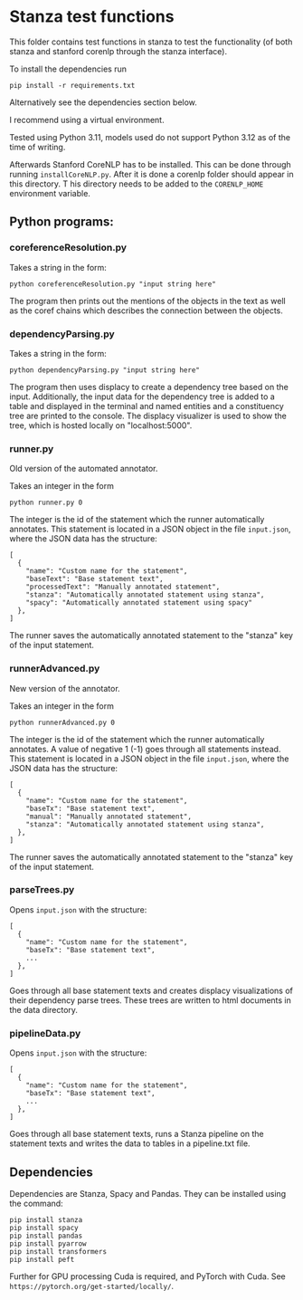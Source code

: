 # Stanza test functions

This folder contains test functions in stanza to test the functionality 
(of both stanza and stanford corenlp through the stanza interface).

To install the dependencies run

`pip install -r requirements.txt`

Alternatively see the dependencies section below.

I recommend using a virtual environment.

Tested using Python 3.11, models used do not support Python 3.12 as of the time of writing.

Afterwards Stanford CoreNLP has to be installed. 
This can be done through running `installCoreNLP.py`.
After it is done a corenlp folder should appear in this directory. T
his directory needs to be added to the `CORENLP_HOME` environment variable.

## Python programs:

### coreferenceResolution.py
Takes a string in the form:

`python coreferenceResolution.py "input string here"`

The program then prints out the mentions of the objects in the text as well as the coref chains 
which describes the connection between the objects.

### dependencyParsing.py
Takes a string in the form:

`python dependencyParsing.py "input string here"`

The program then uses displacy to create a dependency tree based on the input.
Additionally, the input data for the dependency tree is added to a table 
and displayed in the terminal and named entities and a constituency tree are 
printed to the console.
The displacy visualizer is used to show the tree, which is hosted locally on "localhost:5000".

### runner.py

Old version of the automated annotator.

Takes an integer in the form

`python runner.py 0`

The integer is the id of the statement which the runner automatically annotates. 
This statement is located in a JSON object in the file 
`input.json`, where the JSON data has the structure:

```
[
  {
    "name": "Custom name for the statement",
    "baseText": "Base statement text",
    "processedText": "Manually annotated statement",
    "stanza": "Automatically annotated statement using stanza",
    "spacy": "Automatically annotated statement using spacy"
  },
]
```

The runner saves the automatically annotated statement to the "stanza" key of the input statement.

### runnerAdvanced.py

New version of the annotator.

Takes an integer in the form

`python runnerAdvanced.py 0`

The integer is the id of the statement which the runner automatically annotates. 
A value of negative 1 (-1) goes through all statements instead.
This statement is located in a JSON object in the file 
`input.json`, where the JSON data has the structure:

```
[
  {
    "name": "Custom name for the statement",
    "baseTx": "Base statement text",
    "manual": "Manually annotated statement",
    "stanza": "Automatically annotated statement using stanza",
  },
]
```

The runner saves the automatically annotated statement to the "stanza" key of the input statement.

### parseTrees.py

Opens `input.json` with the structure:

```
[
  {
    "name": "Custom name for the statement",
    "baseTx": "Base statement text",
    ...
  },
]
```

Goes through all base statement texts and creates displacy visualizations of 
their dependency parse trees. These trees are written to html documents in the data directory.

### pipelineData.py

Opens `input.json` with the structure:

```
[
  {
    "name": "Custom name for the statement",
    "baseTx": "Base statement text",
    ...
  },
]
```

Goes through all base statement texts, runs a Stanza pipeline on the statement texts and writes
the data to tables in a pipeline.txt file.

## Dependencies

Dependencies are Stanza, Spacy and Pandas. They can be installed using the command:

```
pip install stanza 
pip install spacy
pip install pandas
pip install pyarrow
pip install transformers
pip install peft
```

Further for GPU processing Cuda is required, and PyTorch with Cuda.
See `https://pytorch.org/get-started/locally/`.